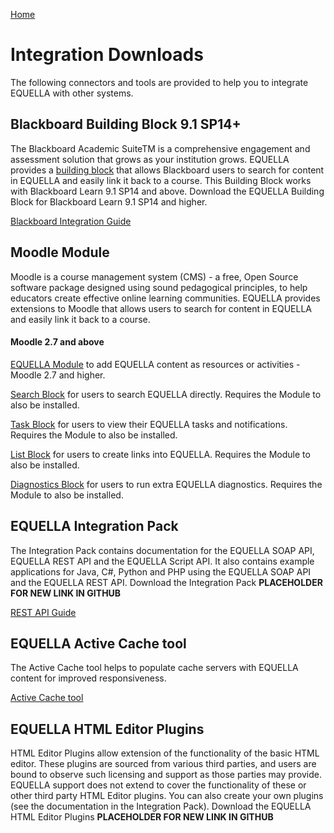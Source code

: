 [Home](https://equella.github.io/)

# Integration Downloads

The following connectors and tools are provided to help you to integrate EQUELLA with other systems.

## Blackboard Building Block 9.1 SP14+
The Blackboard Academic SuiteTM is a comprehensive engagement and assessment solution that grows as your institution grows. EQUELLA provides a [building block](https://github.com/equella/equella-blackboard-integration) that allows Blackboard users to search for content in EQUELLA and easily link it back to a course. This Building Block works with Blackboard Learn 9.1 SP14 and above.
Download the EQUELLA Building Block for Blackboard Learn 9.1 SP14 and higher.  

[Blackboard Integration Guide](guides/BlackboardLearnIntegrationGuide.md)

## Moodle Module
Moodle is a course management system (CMS) - a free, Open Source software package designed using sound pedagogical principles, to help educators create effective online learning communities. EQUELLA provides extensions to Moodle that allows users to search for content in EQUELLA and easily link it back to a course.
#### Moodle 2.7 and above
[EQUELLA Module](https://github.com/equella/moodle-mod_equella) to add EQUELLA content as resources or activities - Moodle 2.7 and higher. 

[Search Block](https://github.com/equella/moodle-block_equella_search) for users to search EQUELLA directly. Requires the Module to also be installed.

[Task Block](https://github.com/equella/moodle-block_equella_tasks) for users to view their EQUELLA tasks and notifications. Requires the Module to also be installed.

[List Block](https://github.com/equella/moodle-block_equella_links) for users to create links into EQUELLA. Requires the Module to also be installed.

[Diagnostics Block](https://github.com/equella/moodle-mod_equella-tools) for users to run extra EQUELLA diagnostics. Requires the Module to also be installed.

## EQUELLA Integration Pack
The Integration Pack contains documentation for the EQUELLA SOAP API, EQUELLA REST API and the EQUELLA Script API. It also contains example applications for Java, C#, Python and PHP using the EQUELLA SOAP API and the EQUELLA REST API.
Download the Integration Pack **PLACEHOLDER FOR NEW LINK IN GITHUB**

[REST API Guide](guides/RestAPIGuide.md)

## EQUELLA Active Cache tool
The Active Cache tool helps to populate cache servers with EQUELLA content for improved responsiveness.

[Active Cache tool](https://github.com/equella/Equella/tree/master/Source/Tools/Cacher)

## EQUELLA HTML Editor Plugins
HTML Editor Plugins allow extension of the functionality of the basic HTML editor. These plugins are sourced from various third parties, and users are bound to observe such licensing and support as those parties may provide. EQUELLA support does not extend to cover the functionality of these or other third party HTML Editor plugins.
You can also create your own plugins (see the documentation in the Integration Pack).
Download the EQUELLA HTML Editor Plugins **PLACEHOLDER FOR NEW LINK IN GITHUB**

